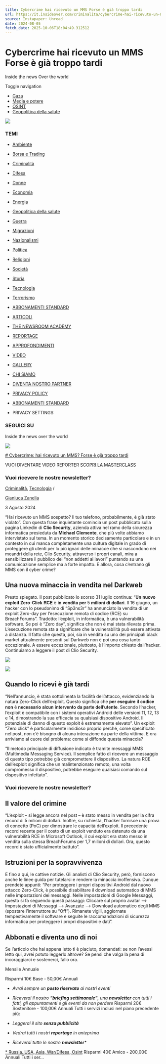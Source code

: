 ```yaml
---
title: Cybercrime hai ricevuto un MMS Forse è già troppo tardi
url: https://it.insideover.com/criminalita/cybercrime-hai-ricevuto-un-mms-forse-e-gia-troppo-tardi.html
source: Instapaper: Unread
date: 2024-08-05
fetch_date: 2025-10-06T18:04:49.312512
---
```


# Cybercrime hai ricevuto un MMS Forse è già troppo tardi

Inside the news Over the world

Toggle navigation

* [Gaza](https://it.insideover.com/topic/guerra-di-gaza)
* [Media e potere](https://it.insideover.com/topic/media-potere)
* [OSINT](https://it.insideover.com/topic/osint)
* [Geopolitica della salute](https://it.insideover.com/topic/geopolitica-della-salute)

![](https://it.insideover.com/wp-content/themes/insideover/dist/images/x.png)

### TEMI

* [Ambiente](https://it.insideover.com/category/ambiente)
* [Borsa e Trading](https://it.insideover.com/category/investimenti-e-trading)
* [Criminalità](https://it.insideover.com/category/criminalita)
* [Difesa](https://it.insideover.com/category/difesa)
* [Donne](https://it.insideover.com/category/donne)
* [Economia](https://it.insideover.com/category/economia)
* [Energia](https://it.insideover.com/category/energia)
* [Geopolitica della salute](https://it.insideover.com/category/geopolitica-della-salute)
* [Guerra](https://it.insideover.com/category/guerra)
* [Migrazioni](https://it.insideover.com/category/migrazioni)
* [Nazionalismi](https://it.insideover.com/category/nazionalismi)
* [Politica](https://it.insideover.com/category/politica)
* [Religioni](https://it.insideover.com/category/religioni)
* [Società](https://it.insideover.com/category/societa)
* [Storia](https://it.insideover.com/category/storia)
* [Tecnologia](https://it.insideover.com/category/tecnologia)
* [Terrorismo](https://it.insideover.com/category/terrorismo)

* [ABBONAMENTI STANDARD](https://it.insideover.com/abbonamenti-standard)
* [ARTICOLI](https://it.insideover.com/articoli)
* [THE NEWSROOM ACADEMY](https://it.insideover.com/academy)
* [REPORTAGE](https://it.insideover.com/reportage)
* [APPROFONDIMENTI](https://it.insideover.com/schede)
* [VIDEO](https://it.insideover.com/video)
* [GALLERY](https://it.insideover.com/gallery)

* [CHI SIAMO](https://it.insideover.com/chi-siamo)
* [DIVENTA NOSTRO PARTNER](https://it.insideover.com/diventa-nostro-partner)
* [PRIVACY POLICY](https://it.insideover.com/privacy-policy)
* [ABBONAMENTI STANDARD](https://it.insideover.com/abbonamenti-standard)

* PRIVACY SETTINGS

### SEGUICI SU

Inside the news over the world

![](https://media.insideover.com/wp-content/uploads/2024/05/cyber-hacker.jpg)

[# Cybercrime: hai ricevuto un MMS? Forse è già troppo tardi](https://it.insideover.com/criminalita/cybercrime-hai-ricevuto-un-mms-forse-e-gia-troppo-tardi.html "Cybercrime: hai ricevuto un MMS? Forse è già troppo tardi")

VUOI DIVENTARE VIDEO REPORTER [SCOPRI LA MASTERCLASS](https://it.insideover.com/course-landing/masterclass-di-specializzazione-in-video-reportage-e-documentario-giornalistico-2)

### Vuoi ricevere le nostre newsletter?

[Criminalità](https://it.insideover.com/category/criminalita), [Tecnologia](https://it.insideover.com/category/tecnologia) /

[Gianluca Zanella](https://it.insideover.com/autore/gianluca-zanella)

3 Agosto 2024

“Hai ricevuto un MMS sospetto? Il tuo telefono, probabilmente, è già stato violato”. Con questa frase inquietante comincia un post pubblicato sulla pagina Linkedin di **Clio Security**, azienda attiva nel ramo della sicurezza informatica presieduta da **Michael Clemente**, che più volte abbiamo intervistato sul tema. In un momento storico decisamente particolare e in un contesto in cui manca completamente una cultura digitale in grado di proteggere gli utenti per lo più ignari delle minacce che si nascondono nei meandri della rete, Clio Security, attraverso i propri canali, mira a sensibilizzare il pubblico dei “non addetti ai lavori” puntando su una comunicazione semplice ma a forte impatto. E allora, cosa c’entrano gli MMS con il cyber crime?

## Una nuova minaccia in vendita nel Darkweb

Presto spiegato. Il post pubblicato lo scorso 31 luglio continua: “𝐔𝐧 𝐧𝐮𝐨𝐯𝐨 𝐞𝐱𝐩𝐥𝐨𝐢𝐭 𝐙𝐞𝐫𝐨-𝐂𝐥𝐢𝐜𝐤 𝐑𝐂𝐄 è 𝐢𝐧 𝐯𝐞𝐧𝐝𝐢𝐭𝐚 𝐩𝐞𝐫 5 𝐦𝐢𝐥𝐢𝐨𝐧𝐢 𝐝𝐢 𝐝𝐨𝐥𝐥𝐚𝐫𝐢. Il 16 giugno, un hacker con lo pseudonimo di “Sp3ns3r” ha annunciato la vendita di un exploit Zero-day per l’esecuzione remota di codice (RCE) su BreachForums”. Tradotto: l’exploit, in informatica, è una vulnerabilità software. Se poi è “Zero day”, significa che non è mai stata rilevata prima. L’esecuzione remota sta a significare che la vulnerabilità può essere attivata a distanza. Il fatto che questa, poi, sia in vendita su uno dei principali black market attualmente presenti sul Darkweb non è poi una cosa tanto eccezionale. A essere eccezionale, piuttosto, è l’importo chiesto dall’hacker. Continuiamo a leggere il post di Clio Security.

[![](https://media.insideover.com/wp-content/uploads/2025/01/STRIP-Desktop-3.jpg)](https://it.insideover.com/abbonamenti-standard)

[![](https://media.insideover.com/wp-content/uploads/2025/01/STRIP-Mobile-3.jpg)](https://it.insideover.com/abbonamenti-standard)

## Quando lo ricevi è già tardi

“Nell’annuncio, è stata sottolineata la facilità dell’attacco, evidenziando la natura Zero-Click dell’exploit. Questo significa che 𝐩𝐞𝐫 𝐞𝐬𝐞𝐠𝐮𝐢𝐫𝐞 𝐢𝐥 𝐜𝐨𝐝𝐢𝐜𝐞 𝐧𝐨𝐧 è 𝐧𝐞𝐜𝐞𝐬𝐬𝐚𝐫𝐢𝐨 𝐚𝐥𝐜𝐮𝐧 𝐢𝐧𝐭𝐞𝐫𝐯𝐞𝐧𝐭𝐨 𝐝𝐚 𝐩𝐚𝐫𝐭𝐞 𝐝𝐞𝐥𝐥’𝐮𝐭𝐞𝐧𝐭𝐞. Secondo l’hacker, l’exploit è compatibile con i sistemi operativi Android delle versioni 11, 12, 13 e 14, dimostrando la sua efficacia su qualsiasi dispositivo Android. Il potenziale di danno di questo exploit è estremamente elevato”. Un exploit “Zero click” è particolarmente insidioso proprio perché, come specificato nel post, non c’è bisogno di alcuna interazione da parte della vittima. E ora arriviamo al cuore del problema: come si diffonde questa minaccia?

“Il metodo principale di diffusione indicato è tramite messaggi MMS (Multimedia Messaging Service). Il semplice fatto di ricevere un messaggio di questo tipo potrebbe già compromettere il dispositivo. La natura RCE dell’exploit significa che un malintenzionato remoto, una volta compromesso il dispositivo, potrebbe eseguire qualsiasi comando sul dispositivo infettato”.

### Vuoi ricevere le nostre newsletter?

## Il valore del crimine

“L’exploit – si legge ancora nel post – è stato messo in vendita per la cifra record di 5 milioni di dollari. Inoltre, su richiesta, l’hacker fornisce una prova di concetto (PoC) per dimostrare le capacità dell’exploit. Il precedente record recente per il costo di un exploit venduto era detenuto da una vulnerabilità RCE in Microsoft Outlook, il cui exploit era stato messo in vendita sulla stessa BreachForums per 1,7 milioni di dollari. Ora, questo record è stato ufficialmente battuto”.

## Istruzioni per la sopravvivenza

E fino a qui, le cattive notizie. Gli analisti di Clio Security, però, forniscono anche le linee guida per tutelarsi e rendere la minaccia inoffensiva. Dunque prendete appunti: “Per proteggere i propri dispositivi Android dal nuovo attacco Zero-Click, è possibile disabilitare il download automatico di MMS nelle impostazioni dei messaggi. Nelle impostazioni di Google Messaggi, questo si fa seguendo questi passaggi: Cliccare sul proprio avatar —> Impostazioni di Messaggi —> Avanzate —> Download automatico degli MMS (spostare l’interruttore su “Off”). Rimanete vigili, aggiornate tempestivamente il software e seguite le raccomandazioni di sicurezza informatica per proteggere i propri dispositivi e dati”.

## Abbonati e diventa uno di noi

Se l’articolo che hai appena letto ti è piaciuto, domandati: se non l’avessi letto qui, avrei potuto leggerlo altrove? Se pensi che valga la pena di incoraggiarci e sostenerci, fallo ora.

Mensile  Annuale

Risparmi 10€    Base - 50,00€ Annuali

* *Avrai sempre un **posto riservato** ai nostri eventi*
* *Riceverai il nostro **"briefing settimanale"**, una **newsletter** con tutti i fatti, gli appuntamenti e gli eventi da non perdere*
   Risparmi 20€    Sostenitore - 100,00€ Annuali
   Tutti i servizi inclusi nel piano precedente più:

* *Leggerai il sito **senza pubblicità***
* *Vedrai tutti i nostri **reportage** in anteprima*
* *Riceverai tutte le nostre **newsletter**\**

[\* Russia, USA, Asia, War/Difesa, Osint](/iscriviti-alla-newsletter "iscriviti alla newsletter")    Risparmi 40€    Amico - 200,00€ Annuali
   Tutti i ser...